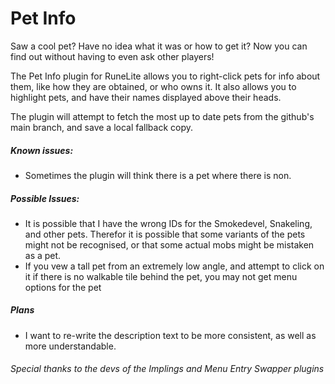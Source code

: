 # Pet Info
Saw a cool pet? Have no idea what it was or how to get it?
Now you can find out without having to even ask other players!

The Pet Info plugin for RuneLite allows you to right-click pets for info about them,
like how they are obtained, or who owns it.
It also allows you to highlight pets, and have their names displayed above their heads.

The plugin will attempt to fetch the most up to date pets from the github's
main branch, and save a local fallback copy.

##### Known issues:
* Sometimes the plugin will think there is a pet where there is non. 

##### Possible Issues:
* It is possible that I have the wrong IDs for the Smokedevel, Snakeling, and other pets.
Therefor it is possible that some variants of the pets might not be recognised,
or that some actual mobs might be mistaken as a pet.
* If you vew a tall pet from an extremely low angle, and attempt to click on it
  if there is no walkable tile behind the pet, you may not get menu options
  for the pet 

##### Plans
* I want to re-write the description text to be more consistent, as well as more understandable.

###### Special thanks to the devs of the Implings and Menu Entry Swapper plugins
